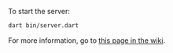 To start the server:

```bash
dart bin/server.dart
```

For more information, go to [this page in the wiki](https://github.com/fptavares/scrobbler/wiki/BluOS).